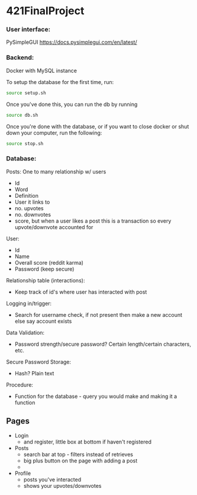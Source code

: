# 421FinalProject

### User interface: 
PySimpleGUI
https://docs.pysimplegui.com/en/latest/

### Backend:
Docker with MySQL instance

To setup the database for the first time, run:
```sh
source setup.sh
```

Once you've done this, you can run the db by running
```sh
source db.sh
```

Once you're done with the database, or if you want to close docker or shut down your computer, run the following:
```sh
source stop.sh
```

### Database:


Posts: One to many relationship w/ users
- Id
- Word
- Definition
- User it links to 
- no. upvotes
- no. downvotes
- score, but when a user likes a post this is a transaction so every upvote/downvote accounted for

User:
- Id
- Name
- Overall score (reddit karma)
- Password (keep secure)

Relationship table (interactions):
- Keep track of id's where user has interacted with post

Logging in/trigger:
- Search for username check, if not present then make a new account else say account exists 

Data Validation:
- Password strength/secure password? Certain length/certain characters, etc.

Secure Password Storage:
- Hash? Plain text

Procedure:
- Function for the database - query you would make and making it a function

## Pages
- Login
    - and register, little box at bottom if haven't registered
- Posts
    - search bar at top - filters instead of retrieves
    - big plus button on the page with adding a post
    - 
- Profile
    - posts you've interacted 
    - shows your upvotes/downvotes